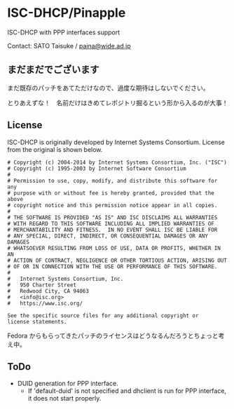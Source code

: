 ISC-DHCP/Pinapple
=================

ISC-DHCP with PPP interfaces support

Contact: SATO Taisuke / <paina@wide.ad.jp>

まだまだでございます
--------------------

まだ既存のパッチをあてただけなので、過度な期待はしないでください。

とりあえずな！　名前だけはきめてレポジトリ掘るという形から入るのが大事！

License
-------

ISC-DHCP is originally developed by Internet Systems Consortium. License from the original is shown below.

    # Copyright (c) 2004-2014 by Internet Systems Consortium, Inc. ("ISC")
    # Copyright (c) 1995-2003 by Internet Software Consortium
    #
    # Permission to use, copy, modify, and distribute this software for any
    # purpose with or without fee is hereby granted, provided that the above
    # copyright notice and this permission notice appear in all copies.
    #
    # THE SOFTWARE IS PROVIDED "AS IS" AND ISC DISCLAIMS ALL WARRANTIES
    # WITH REGARD TO THIS SOFTWARE INCLUDING ALL IMPLIED WARRANTIES OF
    # MERCHANTABILITY AND FITNESS.  IN NO EVENT SHALL ISC BE LIABLE FOR
    # ANY SPECIAL, DIRECT, INDIRECT, OR CONSEQUENTIAL DAMAGES OR ANY DAMAGES
    # WHATSOEVER RESULTING FROM LOSS OF USE, DATA OR PROFITS, WHETHER IN AN
    # ACTION OF CONTRACT, NEGLIGENCE OR OTHER TORTIOUS ACTION, ARISING OUT
    # OF OR IN CONNECTION WITH THE USE OR PERFORMANCE OF THIS SOFTWARE.
    #
    #   Internet Systems Consortium, Inc.
    #   950 Charter Street
    #   Redwood City, CA 94063
    #   <info@isc.org>
    #   https://www.isc.org/
    
    See the specific source files for any additional copyright or
    license statements.

Fedora からもらってきたパッチのライセンスはどうなるんだろうとちょっと考え中。

ToDo
----

* DUID generation for PPP interface.
    * If 'default-duid' is not specified and dhclient is run for PPP interface, it does not start properly.
